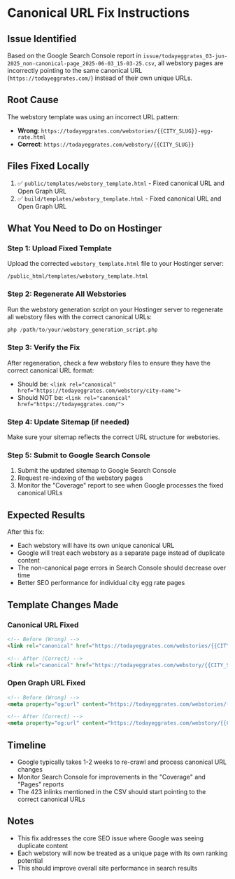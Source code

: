 # Canonical URL Fix Instructions

## Issue Identified
Based on the Google Search Console report in `issue/todayeggrates_03-jun-2025_non-canonical-page_2025-06-03_15-03-25.csv`, all webstory pages are incorrectly pointing to the same canonical URL (`https://todayeggrates.com/`) instead of their own unique URLs.

## Root Cause
The webstory template was using an incorrect URL pattern:
- **Wrong**: `https://todayeggrates.com/webstories/{{CITY_SLUG}}-egg-rate.html`
- **Correct**: `https://todayeggrates.com/webstory/{{CITY_SLUG}}`

## Files Fixed Locally
1. ✅ `public/templates/webstory_template.html` - Fixed canonical URL and Open Graph URL
2. ✅ `build/templates/webstory_template.html` - Fixed canonical URL and Open Graph URL

## What You Need to Do on Hostinger

### Step 1: Upload Fixed Template
Upload the corrected `webstory_template.html` file to your Hostinger server:
```
/public_html/templates/webstory_template.html
```

### Step 2: Regenerate All Webstories
Run the webstory generation script on your Hostinger server to regenerate all webstory files with the correct canonical URLs:

```php
php /path/to/your/webstory_generation_script.php
```

### Step 3: Verify the Fix
After regeneration, check a few webstory files to ensure they have the correct canonical URL format:
- Should be: `<link rel="canonical" href="https://todayeggrates.com/webstory/city-name">`
- Should NOT be: `<link rel="canonical" href="https://todayeggrates.com/">`

### Step 4: Update Sitemap (if needed)
Make sure your sitemap reflects the correct URL structure for webstories.

### Step 5: Submit to Google Search Console
1. Submit the updated sitemap to Google Search Console
2. Request re-indexing of the webstory pages
3. Monitor the "Coverage" report to see when Google processes the fixed canonical URLs

## Expected Results
After this fix:
- Each webstory will have its own unique canonical URL
- Google will treat each webstory as a separate page instead of duplicate content
- The non-canonical page errors in Search Console should decrease over time
- Better SEO performance for individual city egg rate pages

## Template Changes Made

### Canonical URL Fixed
```html
<!-- Before (Wrong) -->
<link rel="canonical" href="https://todayeggrates.com/webstories/{{CITY_SLUG}}-egg-rate.html">

<!-- After (Correct) -->
<link rel="canonical" href="https://todayeggrates.com/webstory/{{CITY_SLUG}}">
```

### Open Graph URL Fixed
```html
<!-- Before (Wrong) -->
<meta property="og:url" content="https://todayeggrates.com/webstories/{{CITY_SLUG}}-egg-rate.html">

<!-- After (Correct) -->
<meta property="og:url" content="https://todayeggrates.com/webstory/{{CITY_SLUG}}">
```

## Timeline
- Google typically takes 1-2 weeks to re-crawl and process canonical URL changes
- Monitor Search Console for improvements in the "Coverage" and "Pages" reports
- The 423 inlinks mentioned in the CSV should start pointing to the correct canonical URLs

## Notes
- This fix addresses the core SEO issue where Google was seeing duplicate content
- Each webstory will now be treated as a unique page with its own ranking potential
- This should improve overall site performance in search results
